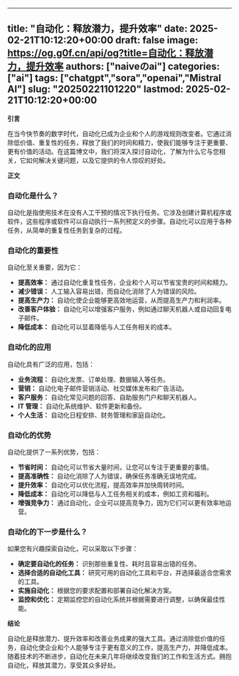 
---
title: "自动化：释放潜力，提升效率"
date: 2025-02-21T10:12:20+00:00
draft: false
image: https://og.g0f.cn/api/og?title=自动化：释放潜力，提升效率
authors: ["naiveのai"]
categories: ["ai"]
tags: ["chatgpt","sora","openai","Mistral AI"]
slug: "20250221101220"
lastmod: 2025-02-21T10:12:20+00:00
---
**引言**

在当今快节奏的数字时代，自动化已成为企业和个人的游戏规则改变者。它通过消除低价值、重复性的任务，释放了我们的时间和精力，使我们能够专注于更重要、更有价值的活动。在这篇博文中，我们将深入探讨自动化，了解为什么它与您相关，它如何解决关键问题，以及它提供的令人惊叹的好处。

**正文**

### 自动化是什么？

自动化是指使用技术在没有人工干预的情况下执行任务。它涉及创建计算机程序或软件，这些程序或软件可以自动执行一系列预定义的步骤。自动化可以应用于各种任务，从简单的重复性任务到复杂的过程。

### 自动化的重要性

自动化至关重要，因为它：

- **提高效率：** 通过自动化重复性任务，企业和个人可以节省宝贵的时间和精力。
- **减少错误：** 人工输入容易出错，而自动化消除了人为错误的风险。
- **提高生产力：** 自动化使企业能够更高效地运营，从而提高生产力和利润率。
- **改善客户体验：** 自动化可以增强客户服务，例如通过聊天机器人或自动回复电子邮件。
- **降低成本：** 自动化可以显着降低与人工任务相关的成本。

### 自动化的应用

自动化具有广泛的应用，包括：

- **业务流程：** 自动化发票、订单处理、数据输入等任务。
- **营销：** 自动化电子邮件营销活动、社交媒体发布和广告活动。
- **客户服务：** 自动化常见问题的回答、自助服务门户和聊天机器人。
- **IT 管理：** 自动化系统维护、软件更新和备份。
- **个人生活：** 自动化日程安排、财务管理和家庭自动化。

### 自动化的优势

自动化提供了一系列优势，包括：

- **节省时间：** 自动化可以节省大量时间，让您可以专注于更重要的事情。
- **提高准确性：** 自动化消除了人为错误，确保任务准确无误地完成。
- **提升效率：** 自动化可以优化流程，提高效率并加快周转时间。
- **降低成本：** 自动化可以降低与人工任务相关的成本，例如工资和福利。
- **增强竞争力：** 通过自动化，企业可以提高竞争力，因为它们可以更有效率地运营。

### 自动化的下一步是什么？

如果您有兴趣探索自动化，可以采取以下步骤：

- **确定要自动化的任务：** 识别那些重复性、耗时且容易出错的任务。
- **选择合适的自动化工具：** 研究可用的自动化工具和平台，并选择最适合您需求的工具。
- **实施自动化：** 根据您的要求配置和部署自动化解决方案。
- **监控和优化：** 定期监控您的自动化系统并根据需要进行调整，以确保最佳性能。

**结论**

自动化是释放潜力、提升效率和改善业务成果的强大工具。通过消除低价值的任务，自动化使企业和个人能够专注于更有意义的工作，提高生产力，并降低成本。随着技术的不断进步，自动化在未来几年将继续改变我们的工作和生活方式。拥抱自动化，释放其潜力，享受其众多好处。